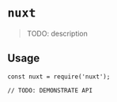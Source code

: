 # `nuxt`

> TODO: description

## Usage

```
const nuxt = require('nuxt');

// TODO: DEMONSTRATE API
```
